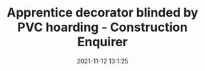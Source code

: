 ---
"title": "Apprentice decorator blinded by PVC hoarding - Construction Enquirer"
"date": "2021-11-12 13:1:25"
"feed_name": "GOOGLENEWSCONSTRUCTION"
"feed_website": "https://news.google.com/search?q=construction%2Bincident&hl=en-US&gl=US&ceid=US:en"
"feed_rss": "https://news.google.com/rss/search?q=construction%2Bincident&hl=en-US&gl=US&ceid=US:en"
"link": "https://www.constructionenquirer.com/2021/11/12/apprentice-decorator-blinded-by-pvc-hoarding/"
"source": "{'href': 'https://www.constructionenquirer.com', 'title': 'Construction Enquirer'}"
"file": "_posts/2021-1-1-5abae48648da806cf87e6ab5e47b0c5a46035b17.md"
"accident": "1"
"drilling": "0"
"dead": "0"
"injured": "1"
"arrested": "0"
"place": "unknown place"
"where": "unknown site"
"causes": "blind"
"place_uri": "unknown place"
---